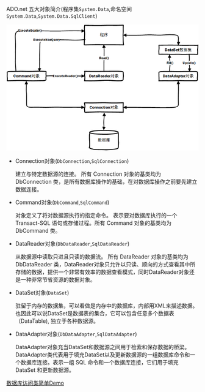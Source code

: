 ADO.net 五大对象简介(程序集`System.Data`,命名空间`System.Data`,`System.Data.SqlClient`)

![ADO.net 五大对象示意图](Image/ADO_Object.png)

* Connection对象(`DbConnection`,`SqlConnection`)

  建立与特定数据源的连接。 所有 Connection 对象的基类均为 DbConnection 类，是所有数据库操作的基础，在对数据库操作之前要先建立数据连接。

* Command对象(`DbCommand`,`SqlCommand`)

  对象定义了将对数据源执行的指定命令。 表示要对数据库执行的一个 Transact-SQL 语句或存储过程。所有 Command 对象的基类均为 DbCommand 类。

* DataReader对象(`DbDataReader`,`SqlDataReader`)

  从数据源中读取只进且只读的数据流。 所有 DataReader 对象的基类均为 DbDataReader 类，DataReader对象只允许以只读、顺向的方式查看其中所存储的数据，提供一个非常有效率的数据查看模式，同时DataReader对象还是一种非常节省资源的数据对象。

* DataSet对象(`DataSet`)

  驻留于内存的数据集，可以看做是内存中的数据库，内部用XML来描述数据。 也因此可以说DataSet是数据表的集合，它可以包含任意多个数据表（DataTable), 独立于各种数据源。

* DataAdapter对象(`DbDataAdapter`,`SqlDataAdapter`)

  DataAdapter对象充当DataSet和数据源之间用于检索和保存数据的桥梁。DataAdapter类代表用于填充DataSet以及更新数据源的一组数据库命令和一个数据库连接。表示一组 SQL 命令和一个数据库连接，它们用于填充 DataSet 和更新数据源。

[数据库访问类简单Demo](Code/DbLink.cs)